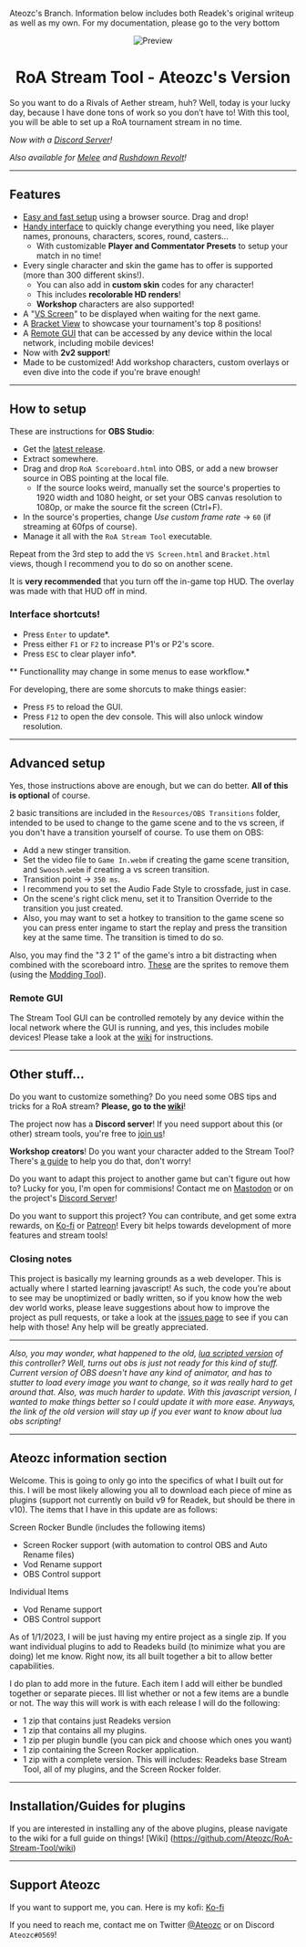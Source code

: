 
Ateozc's Branch. Information below includes both Readek's original writeup as well as my own. For my documentation, please go to the very bottom
<p align="center">

  <img src="https://github.com/Readek/RoA-Stream-Tool/blob/master/preview.png" alt="Preview">
  
</p>

<h1 align="center">RoA Stream Tool - Ateozc's Version</h1>

So you want to do a Rivals of Aether stream, huh? Well, today is your lucky day, because I have done tons of work so you don’t have to! With this tool, you will be able to set up a RoA tournament stream in no time.

*Now with a [Discord Server](https://discord.gg/EX22CTBNrM)!*

*Also available for [Melee](https://github.com/Readek/Melee-Stream-Tool) and [Rushdown Revolt](https://github.com/Readek/Rushdown-Revolt-Stream-Tool)!*

---

## Features
- [Easy and fast setup](https://file.garden/ZW90VTBJky9JVpp_/RoAST/Setup.mp4) using a browser source. Drag and drop!
- [Handy interface](https://file.garden/ZW90VTBJky9JVpp_/RoAST/GUIDemo.mp4) to quickly change everything you need, like player names, pronouns, characters, scores, round, casters...
  - With customizable **Player and Commentator Presets** to setup your match in no time!
- Every single character and skin the game has to offer is supported (more than 300 different skins!).
  - You can also add in **custom skin** codes for any character!
  - This includes **recolorable HD renders**!
  - **Workshop** characters are also supported!
- A "[VS Screen](https://file.garden/ZW90VTBJky9JVpp_/RoAST/VSDemo.mp4)" to be displayed when waiting for the next game.
- A [Bracket View](https://file.garden/ZW90VTBJky9JVpp_/RoAST/BracketPreview.png) to showcase your tournament's top 8 positions!
- A [Remote GUI](https://raw.githubusercontent.com/Readek/RoA-Stream-Tool/master/Git%20wiki%20images/8%20-%20Remote%20GUI/Mobile%20View.png) that can be accessed by any device within the local network, including mobile devices!
- Now with **2v2 support**!
- Made to be customized! Add workshop characters, custom overlays or even dive into the code if you're brave enough!

---

## How to setup
These are instructions for **OBS Studio**:
- Get the [latest release](https://github.com/Readek/RoA-Stream-Control/releases).
- Extract somewhere.
- Drag and drop `RoA Scoreboard.html` into OBS, or add a new browser source in OBS pointing at the local file.
  - If the source looks weird, manually set the source's properties to 1920 width and 1080 height, or set your OBS canvas resolution to 1080p, or make the source fit the screen (Ctrl+F).
- In the source's properties, change *Use custom frame rate* -> `60` (if streaming at 60fps of course).
- Manage it all with the `RoA Stream Tool` executable.

Repeat from the 3rd step to add the `VS Screen.html` and `Bracket.html` views, though I recommend you to do so on another scene.

It is **very recommended** that you turn off the in-game top HUD. The overlay was made with that HUD off in mind.

### Interface shortcuts!
- Press `Enter` to update*.
- Press either `F1` or `F2` to increase P1's or P2's score.
- Press `ESC` to clear player info*.

** Functionallity may change in some menus to ease workflow.*

For developing, there are some shorcuts to make things easier:
- Press `F5` to reload the GUI.
- Press `F12` to open the dev console. This will also unlock window resolution.

---

## Advanced setup
Yes, those instructions above are enough, but we can do better. **All of this is optional** of course.
 
2 basic transitions are included in the `Resources/OBS Transitions` folder, intended to be used to change to the game scene and to the vs screen, if you don't have a transition yourself of course. To use them on OBS:
- Add a new stinger transition.
- Set the video file to `Game In.webm` if creating the game scene transition, and `Swoosh.webm` if creating a vs screen transition.
- Transition point -> `350 ms`.
- I recommend you to set the Audio Fade Style to crossfade, just in case.
- On the scene's right click menu, set it to Transition Override to the transition you just created.
- Also, you may want to set a hotkey to transition to the game scene so you can press enter ingame to start the replay and press the transition key at the same time. The transition is timed to do so.

Also, you may find the "3 2 1" of the game's intro a bit distracting when combined with the scoreboard intro. [These](https://drive.google.com/open?id=1NEDii3B50eHT_goADzn6t3_O8Uvok0Gs) are the sprites to remove them (using the [Modding Tool](https://github.com/jam1garner/gm_data_win/releases/latest)).

### Remote GUI

The Stream Tool GUI can be controlled remotely by any device within the local network where the GUI is running, and yes, this includes mobile devices! Please take a look at the [wiki](https://github.com/Readek/RoA-Stream-Tool/wiki/8.-Remote-GUI) for instructions.

---

## Other stuff...
Do you want to customize something? Do you need some OBS tips and tricks for a RoA stream? **Please, go to the [wiki](https://github.com/Readek/RoA-Stream-Control/wiki)**!

The project now has a **Discord server**! If you need support about this (or other) stream tools, you're free to [join us](https://discord.gg/EX22CTBNrM)!

**Workshop creators**! Do you want your character added to the Stream Tool? There's [a guide](https://github.com/Readek/RoA-Stream-Tool/wiki/6.-Workshop-characters) to help you do that, don't worry!

Do you want to adapt this project to another game but can't figure out how to? Lucky for you, I'm open for commisions! Contact me on [Mastodon](https://mstdn.social/@Readek) or on the project's [Discord Server](https://discord.gg/EX22CTBNrM)!

Do you want to support this project? You can contribute, and get some extra rewards, on [Ko-fi](https://ko-fi.com/readek) or [Patreon](https://www.patreon.com/Readek)! Every bit helps towards development of more features and stream tools!

### Closing notes
This project is basically my learning grounds as a web developer. This is actually where I started learning javascript! As such, the code you're about to see may be unoptimized or badly written, so if you know how the web dev world works, please leave suggestions about how to improve the project as pull requests, or take a look at the [issues page](https://github.com/Readek/RoA-Stream-Tool/issues) to see if you can help with those! Any help will be greatly appreciated.

---

*Also, you may wonder, what happened to the old, [lua scripted version](https://drive.google.com/open?id=15o52oz89siOJ5f_toD7zZDjp22dn2t73) of this controller? Well, turns out obs is just not ready for this kind of stuff. Current version of OBS doesn't have any kind of animator, and has to stutter to load every image you want to change, so it was really hard to get around that. Also, was much harder to update. With this javascript version, I wanted to make things better so I could update it with more ease. Anyways, the link of the old version will stay up if you ever want to know about lua obs scripting!*

---
## Ateozc information section

Welcome. This is going to only go into the specifics of what I built out for this. I will be most likely allowing you all to download each piece of mine as plugins (support not currently on build v9 for Readek, but should be there in v10).
The items that I have in this update are as follows:

Screen Rocker Bundle (includes the following items)
- Screen Rocker support (with automation to control OBS and Auto Rename files)
- Vod Rename support
- OBS Control support

Individual Items
- Vod Rename support
- OBS Control support

As of 1/1/2023, I will be just having my entire project as a single zip. If you want individual plugins to add to Readeks build (to minimize what you are doing) let me know. Right now, its all built together a bit to allow better capabilities.

I do plan to add more in the future. Each item I add will either be bundled together or separate pieces. Ill list whether or not a few items are a bundle or not. The way this will work is with each release I will do the following:
- 1 zip that contains just Readeks version
- 1 zip that contains all my plugins.
- 1 zip per plugin bundle (you can pick and choose which ones you want)
- 1 zip containing the Screen Rocker application.
- 1 zip with a complete version. This will includes: Readeks base Stream Tool, all of my plugins, and the Screen Rocker folder.

---
## Installation/Guides for plugins
If you are interested in installing any of the above plugins, please navigate to the wiki for a full guide on things!
[Wiki] (https://github.com/Ateozc/RoA-Stream-Tool/wiki)

---
## Support Ateozc
If you want to support me, you can. Here is my kofi: [Ko-fi](https://ko-fi.com/ateozc)

If you need to reach me, contact me on Twitter [@Ateozc](https://twitter.com/Ateozc) or on Discord `Ateozc#0569`!


